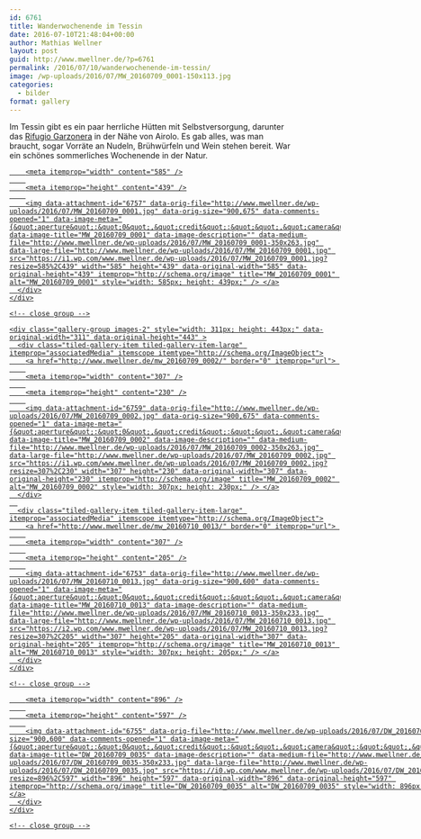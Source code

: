 ```yaml
---
id: 6761
title: Wanderwochenende im Tessin
date: 2016-07-10T21:48:04+00:00
author: Mathias Wellner
layout: post
guid: http://www.mwellner.de/?p=6761
permalink: /2016/07/10/wanderwochenende-im-tessin/
image: /wp-uploads/2016/07/MW_20160709_0001-150x113.jpg
categories:
  - bilder
format: gallery
---
```

Im Tessin gibt es ein paar herrliche Hütten mit Selbstversorgung, darunter das <a href="http://www.satritom.ch/5RG-garzonera.htm" title="Refugio Garzonera" target="_blank">Rifugio Garzonera</a> in der Nähe von Airolo. Es gab alles, was man braucht, sogar Vorräte an Nudeln, Brühwürfeln und Wein stehen bereit. War ein schönes sommerliches Wochenende in der Natur. 

<div class="tiled-gallery type-rectangular tiled-gallery-unresized" data-original-width="900" data-carousel-extra='{&quot;blog_id&quot;:1,&quot;permalink&quot;:&quot;http:\/\/www.mwellner.de\/2016\/07\/10\/wanderwochenende-im-tessin\/&quot;,&quot;likes_blog_id&quot;:&quot;9056871&quot;}' itemscope itemtype="http://schema.org/ImageGallery" >
  <div class="gallery-row" style="width: 900px; height: 443px;" data-original-width="900" data-original-height="443" >
    <div class="gallery-group images-1" style="width: 589px; height: 443px;" data-original-width="589" data-original-height="443" >
      <div class="tiled-gallery-item tiled-gallery-item-large" itemprop="associatedMedia" itemscope itemtype="http://schema.org/ImageObject">
        <a href="http://www.mwellner.de/mw_20160709_0001/" border="0" itemprop="url"> 
        
        <meta itemprop="width" content="585" />
        
        <meta itemprop="height" content="439" />
        
        <img data-attachment-id="6757" data-orig-file="http://www.mwellner.de/wp-uploads/2016/07/MW_20160709_0001.jpg" data-orig-size="900,675" data-comments-opened="1" data-image-meta="{&quot;aperture&quot;:&quot;0&quot;,&quot;credit&quot;:&quot;&quot;,&quot;camera&quot;:&quot;&quot;,&quot;caption&quot;:&quot;&quot;,&quot;created_timestamp&quot;:&quot;0&quot;,&quot;copyright&quot;:&quot;&quot;,&quot;focal_length&quot;:&quot;0&quot;,&quot;iso&quot;:&quot;0&quot;,&quot;shutter_speed&quot;:&quot;0&quot;,&quot;title&quot;:&quot;&quot;,&quot;orientation&quot;:&quot;0&quot;}" data-image-title="MW_20160709_0001" data-image-description="" data-medium-file="http://www.mwellner.de/wp-uploads/2016/07/MW_20160709_0001-350x263.jpg" data-large-file="http://www.mwellner.de/wp-uploads/2016/07/MW_20160709_0001.jpg" src="https://i1.wp.com/www.mwellner.de/wp-uploads/2016/07/MW_20160709_0001.jpg?resize=585%2C439" width="585" height="439" data-original-width="585" data-original-height="439" itemprop="http://schema.org/image" title="MW_20160709_0001" alt="MW_20160709_0001" style="width: 585px; height: 439px;" /> </a>
      </div>
    </div>
    
    <!-- close group -->
    
    <div class="gallery-group images-2" style="width: 311px; height: 443px;" data-original-width="311" data-original-height="443" >
      <div class="tiled-gallery-item tiled-gallery-item-large" itemprop="associatedMedia" itemscope itemtype="http://schema.org/ImageObject">
        <a href="http://www.mwellner.de/mw_20160709_0002/" border="0" itemprop="url"> 
        
        <meta itemprop="width" content="307" />
        
        <meta itemprop="height" content="230" />
        
        <img data-attachment-id="6759" data-orig-file="http://www.mwellner.de/wp-uploads/2016/07/MW_20160709_0002.jpg" data-orig-size="900,675" data-comments-opened="1" data-image-meta="{&quot;aperture&quot;:&quot;0&quot;,&quot;credit&quot;:&quot;&quot;,&quot;camera&quot;:&quot;&quot;,&quot;caption&quot;:&quot;&quot;,&quot;created_timestamp&quot;:&quot;0&quot;,&quot;copyright&quot;:&quot;&quot;,&quot;focal_length&quot;:&quot;0&quot;,&quot;iso&quot;:&quot;0&quot;,&quot;shutter_speed&quot;:&quot;0&quot;,&quot;title&quot;:&quot;&quot;,&quot;orientation&quot;:&quot;0&quot;}" data-image-title="MW_20160709_0002" data-image-description="" data-medium-file="http://www.mwellner.de/wp-uploads/2016/07/MW_20160709_0002-350x263.jpg" data-large-file="http://www.mwellner.de/wp-uploads/2016/07/MW_20160709_0002.jpg" src="https://i1.wp.com/www.mwellner.de/wp-uploads/2016/07/MW_20160709_0002.jpg?resize=307%2C230" width="307" height="230" data-original-width="307" data-original-height="230" itemprop="http://schema.org/image" title="MW_20160709_0002" alt="MW_20160709_0002" style="width: 307px; height: 230px;" /> </a>
      </div>
      
      <div class="tiled-gallery-item tiled-gallery-item-large" itemprop="associatedMedia" itemscope itemtype="http://schema.org/ImageObject">
        <a href="http://www.mwellner.de/mw_20160710_0013/" border="0" itemprop="url"> 
        
        <meta itemprop="width" content="307" />
        
        <meta itemprop="height" content="205" />
        
        <img data-attachment-id="6753" data-orig-file="http://www.mwellner.de/wp-uploads/2016/07/MW_20160710_0013.jpg" data-orig-size="900,600" data-comments-opened="1" data-image-meta="{&quot;aperture&quot;:&quot;0&quot;,&quot;credit&quot;:&quot;&quot;,&quot;camera&quot;:&quot;&quot;,&quot;caption&quot;:&quot;&quot;,&quot;created_timestamp&quot;:&quot;0&quot;,&quot;copyright&quot;:&quot;&quot;,&quot;focal_length&quot;:&quot;0&quot;,&quot;iso&quot;:&quot;0&quot;,&quot;shutter_speed&quot;:&quot;0&quot;,&quot;title&quot;:&quot;&quot;,&quot;orientation&quot;:&quot;0&quot;}" data-image-title="MW_20160710_0013" data-image-description="" data-medium-file="http://www.mwellner.de/wp-uploads/2016/07/MW_20160710_0013-350x233.jpg" data-large-file="http://www.mwellner.de/wp-uploads/2016/07/MW_20160710_0013.jpg" src="https://i2.wp.com/www.mwellner.de/wp-uploads/2016/07/MW_20160710_0013.jpg?resize=307%2C205" width="307" height="205" data-original-width="307" data-original-height="205" itemprop="http://schema.org/image" title="MW_20160710_0013" alt="MW_20160710_0013" style="width: 307px; height: 205px;" /> </a>
      </div>
    </div>
    
    <!-- close group -->
  </div>
  
  <!-- close row -->
  
  <div class="gallery-row" style="width: 900px; height: 601px;" data-original-width="900" data-original-height="601" >
    <div class="gallery-group images-1" style="width: 900px; height: 601px;" data-original-width="900" data-original-height="601" >
      <div class="tiled-gallery-item tiled-gallery-item-large" itemprop="associatedMedia" itemscope itemtype="http://schema.org/ImageObject">
        <a href="http://www.mwellner.de/dw_20160709_0035/" border="0" itemprop="url"> 
        
        <meta itemprop="width" content="896" />
        
        <meta itemprop="height" content="597" />
        
        <img data-attachment-id="6755" data-orig-file="http://www.mwellner.de/wp-uploads/2016/07/DW_20160709_0035.jpg" data-orig-size="900,600" data-comments-opened="1" data-image-meta="{&quot;aperture&quot;:&quot;0&quot;,&quot;credit&quot;:&quot;&quot;,&quot;camera&quot;:&quot;&quot;,&quot;caption&quot;:&quot;&quot;,&quot;created_timestamp&quot;:&quot;0&quot;,&quot;copyright&quot;:&quot;&quot;,&quot;focal_length&quot;:&quot;0&quot;,&quot;iso&quot;:&quot;0&quot;,&quot;shutter_speed&quot;:&quot;0&quot;,&quot;title&quot;:&quot;&quot;,&quot;orientation&quot;:&quot;0&quot;}" data-image-title="DW_20160709_0035" data-image-description="" data-medium-file="http://www.mwellner.de/wp-uploads/2016/07/DW_20160709_0035-350x233.jpg" data-large-file="http://www.mwellner.de/wp-uploads/2016/07/DW_20160709_0035.jpg" src="https://i0.wp.com/www.mwellner.de/wp-uploads/2016/07/DW_20160709_0035.jpg?resize=896%2C597" width="896" height="597" data-original-width="896" data-original-height="597" itemprop="http://schema.org/image" title="DW_20160709_0035" alt="DW_20160709_0035" style="width: 896px; height: 597px;" /> </a>
      </div>
    </div>
    
    <!-- close group -->
  </div>
  
  <!-- close row -->
</div>